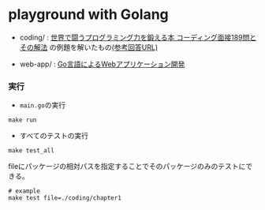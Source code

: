 # playground with Golang

- coding/ : 
[世界で闘うプログラミング力を鍛える本 コーディング面接189問とその解法](https://www.amazon.co.jp/dp/B071GN3JN2/)
の例題を解いたもの[(参考回答URL)](https://github.com/careercup/CtCI-6th-Edition)
  
- web-app/ : [Go言語によるWebアプリケーション開発](https://www.amazon.co.jp/Go%E8%A8%80%E8%AA%9E%E3%81%AB%E3%82%88%E3%82%8BWeb%E3%82%A2%E3%83%97%E3%83%AA%E3%82%B1%E3%83%BC%E3%82%B7%E3%83%A7%E3%83%B3%E9%96%8B%E7%99%BA-Mat-Ryer/dp/4873117526)
  
### 実行
- `main.go`の実行
```shell
make run
```
- すべてのテストの実行
```shell
make test_all
```
fileにパッケージの相対パスを指定することでそのパッケージのみのテストにできる。
```shell
# example
make test file=./coding/chapter1
```